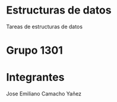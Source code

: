 # Estructuras de datos
Tareas de estructuras de datos

# Grupo 1301
# Integrantes 
Jose Emiliano Camacho Yañez
